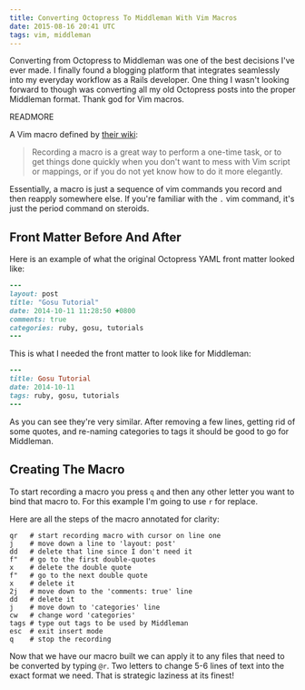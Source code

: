 ```yaml
---
title: Converting Octopress To Middleman With Vim Macros
date: 2015-08-16 20:41 UTC
tags: vim, middleman
---
```


Converting from Octopress to Middleman was one of the best decisions I've ever
made.  I finally found a blogging platform that integrates seamlessly into my
everyday workflow as a Rails developer.  One thing I wasn't looking forward to
though was converting all my old Octopress posts into the proper Middleman format.
Thank god for Vim macros.

READMORE

A Vim macro defined by [their wiki](http://vim.wikia.com/wiki/Macros):

>  Recording a macro is a great way to perform a one-time task, 
>  or to get things done quickly when you don't want to mess with Vim script or 
>  mappings, or if you do not yet know how to do it more elegantly.

Essentially, a macro is just a sequence of vim commands you record and then 
reapply somewhere else.  If you're familiar with the `.` vim command, it's just
the period command on steroids.

## Front Matter Before And After 

Here is an example of what the original Octopress YAML front matter looked like:  

```ruby
---
layout: post
title: "Gosu Tutorial"
date: 2014-10-11 11:28:50 +0800
comments: true
categories: ruby, gosu, tutorials
---
```  
This is what I needed the front matter to look like for Middleman:

```ruby
---
title: Gosu Tutorial
date: 2014-10-11 
tags: ruby, gosu, tutorials
---
```  

As you can see they're very similar.  After removing a few lines, getting rid of
some quotes, and re-naming categories to tags it should be good to go for
Middleman.

## Creating The Macro

To start recording a macro you press `q` and then any other letter you want to
bind that macro to.  For this example I'm going to use `r` for replace.

Here are all the steps of the macro annotated for clarity:  

```vim  
qr   # start recording macro with cursor on line one  
j    # move down a line to 'layout: post'  
dd   # delete that line since I don't need it   
f"   # go to the first double-quotes  
x    # delete the double quote  
f"   # go to the next double quote  
x    # delete it  
2j   # move down to the 'comments: true' line  
dd   # delete it  
j    # move down to 'categories' line  
cw   # change word 'categories'  
tags # type out tags to be used by Middleman  
esc  # exit insert mode  
q    # stop the recording  
```
Now that we have our macro built we can apply it to any files that need to be
converted by typing `@r`.  Two letters to change 5-6 lines of text into the
exact format we need.  That is strategic laziness at its finest! 

